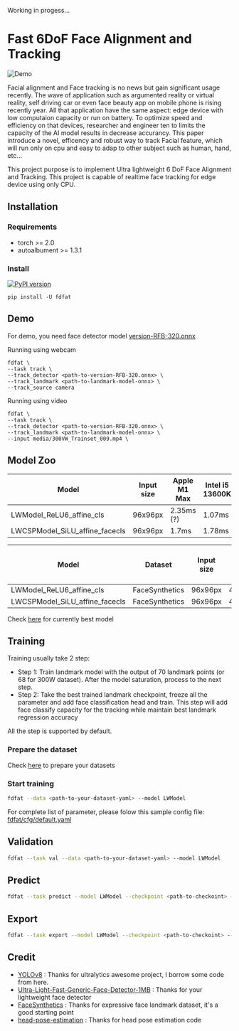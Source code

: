

Working in progess...

# Fast 6DoF Face Alignment and Tracking

![Demo](media/300VW_Trainset_009_processed.gif)

Facial alignment and Face tracking is no news but gain significant usage recently. The wave of  application such as argumented reality or virtual reality, self driving car or even face beauty app on mobile phone is rising recently year. All that application have the same aspect: edge device with low computaion capacity or run on battery. To optimize speed and efficiency on that devices, researcher and engineer ten to limits the capacity of the AI model results in decrease accurancy. This paper introduce a novel, efficency and robust way to track Facial feature, which will run only on cpu and easy to adap to other subject such as human, hand, etc...

This project purpose is to implement Ultra lightweight 6 DoF Face Alignment and Tracking. This project is capable of realtime face tracking for edge device using only CPU.

## Installation

### Requirements

- torch >= 2.0
- autoalbument >= 1.3.1

### Install

[![PyPI version](https://badge.fury.io/py/fdfat.svg)](https://badge.fury.io/py/fdfat)

```
pip install -U fdfat
```

## Demo

For demo, you need face detector model [version-RFB-320.onnx](https://github.com/Linzaer/Ultra-Light-Fast-Generic-Face-Detector-1MB/tree/master/models/onnx)

Running using webcam

```
fdfat \
--task track \
--track_detector <path-to-version-RFB-320.onnx> \
--track_landmark <path-to-landmark-model-onnx> \
--track_source camera
```

Running using video

```
fdfat \
--task track \
--track_detector <path-to-version-RFB-320.onnx> \
--track_landmark <path-to-landmark-model-onnx> \
--input media/300VW_Trainset_009.mp4 \
```

## Model Zoo
 
| Model                          | Input size | Apple M1 Max | Intel i5 13600K | Raspberry Pi 4B |
|--------------------------------|-----------------|--------------|-----------------|-----------------|
| LWModel_ReLU6_affine_cls       | 96x96px           | 2.35ms (?)   | 1.07ms          | 16.81ms         |
| LWCSPModel_SiLU_affine_facecls | 96x96px           | 1.7ms        | 1.78ms          | 28.84ms         |

| Model                          | Dataset        | Input size | NME (all) | NME (<= 30°) | NME (> 30°, <= 40°) | NME (> 40°) |
|--------------------------------|----------------|-----------------|-----------|--------------|---------------------|-------------|
| LWModel_ReLU6_affine_cls       | FaceSynthetics | 96x96px           |  4.5144   |       2.8673 |              3.5917 |      7.3704 |
| LWCSPModel_SiLU_affine_facecls | FaceSynthetics | 96x96px           | 4.0641   |        2.535 |              3.1827 |      6.7348 |

Check [here](checkpoint/README.md) for currently best model

## Training

Training usually take 2 step:

- Step 1: Train landmark model with the output of 70 landmark points (or 68 for 300W dataset). After the model saturation, process to the next step.
- Step 2: Take the best trained landmark checkpoint, freeze all the parameter and add face classification head and train. This step will add face classify capacity for the tracking while maintain best landmark regression accuracy

All the step is supported by default.

### Prepare the dataset

Check [here](datasets/README.md) to prepare your datasets

### Start training

```bash
fdfat --data <path-to-your-dataset-yaml> --model LWModel
```

For complete list of parameter, please folow this sample config file: [fdfat/cfg/default.yaml](fdfat/cfg/default.yaml)

## Validation

```bash
fdfat --task val --data <path-to-your-dataset-yaml> --model LWModel
```

## Predict

```bash
fdfat --task predict --model LWModel --checkpoint <path-to-checkoint> --input <path-to-test-img>
```

## Export

```bash
fdfat --task export --model LWModel --checkpoint <path-to-checkoint> --export_format tflite
```

## Credit

- [YOLOv8](https://github.com/ultralytics/ultralytics) : Thanks for ultralytics awesome project, I borrow some code from here.
- [Ultra-Light-Fast-Generic-Face-Detector-1MB](https://github.com/Linzaer/Ultra-Light-Fast-Generic-Face-Detector-1MB) : Thanks for your lightweight face detector
- [FaceSynthetics](https://github.com/microsoft/FaceSynthetics) : Thanks for expressive face landmark dataset, it's a good starting point
- [head-pose-estimation](https://github.com/yinguobing/head-pose-estimation) : Thanks for head pose estimation code